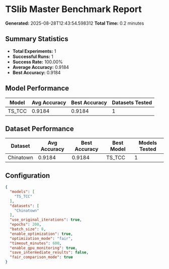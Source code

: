 # TSlib Master Benchmark Report

**Generated:** 2025-08-28T12:43:54.598312
**Total Time:** 0.2 minutes

## Summary Statistics

- **Total Experiments:** 1
- **Successful Runs:** 1
- **Success Rate:** 100.00%
- **Average Accuracy:** 0.9184
- **Best Accuracy:** 0.9184

## Model Performance

| Model | Avg Accuracy | Best Accuracy | Datasets Tested |
|-------|-------------|---------------|----------------|
| TS_TCC | 0.9184 | 0.9184 | 1 |

## Dataset Performance

| Dataset | Avg Accuracy | Best Accuracy | Best Model | Models Tested |
|---------|-------------|---------------|------------|---------------|
| Chinatown | 0.9184 | 0.9184 | TS_TCC | 1 |

## Configuration

```json
{
  "models": [
    "TS_TCC"
  ],
  "datasets": [
    "Chinatown"
  ],
  "use_original_iterations": true,
  "epochs": 200,
  "batch_size": 8,
  "enable_optimization": true,
  "optimization_mode": "fair",
  "timeout_minutes": 600,
  "enable_gpu_monitoring": true,
  "save_intermediate_results": false,
  "fair_comparison_mode": true
}
```
